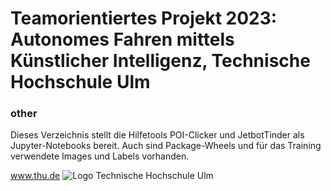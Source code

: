 # Teamorientiertes Projekt 2023: Autonomes Fahren mittels Künstlicher Intelligenz, Technische Hochschule Ulm


### **other**

Dieses Verzeichnis stellt die Hilfetools POI-Clicker und JetbotTinder als Jupyter-Notebooks bereit.
Auch sind Package-Wheels und für das Training verwendete Images und Labels vorhanden.

  www.thu.de
  ![Logo Technische Hochschule Ulm](https://studium.hs-ulm.de/_catalogs/masterpage/HSUlm/images/logo.svg)
  
